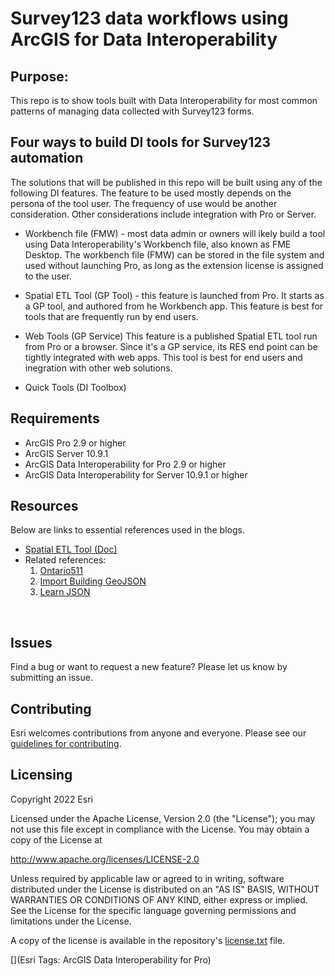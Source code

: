 # Survey123 data workflows using ArcGIS for Data Interoperability

## Purpose:

This repo is to show tools built with Data Interoperability for most common patterns of managing data collected with Survey123 forms. <br/>


## Four ways to build DI tools for Survey123 automation

The solutions that will be published in this repo will be built using any of the following DI features. The feature to be used mostly depends on the persona of the tool user. The frequency of use would be another consideration. Other considerations include integration with Pro or Server. 

* Workbench file (FMW) - most data admin or owners will ikely build a tool using Data Interoperability's Workbench file, also known as FME Desktop. The workbench file (FMW) can be stored in the file system and used without launching Pro, as long as the extension license is assigned to the user.  

* Spatial ETL Tool (GP Tool) - this feature is launched from Pro. It starts as a GP tool, and authored from he Workbench app. This feature is best for tools that are frequently run by end users.

* Web Tools (GP Service) This feature is a published Spatial ETL tool run from Pro or a browser. Since it's a GP service, its RES end point can be tightly integrated with web apps. This tool is best for end users and inegration with other web solutions.

* Quick Tools (DI Toolbox) 



## Requirements

* ArcGIS Pro 2.9 or  higher
* ArcGIS Server 10.9.1
* ArcGIS Data Interoperability for Pro 2.9 or higher
* ArcGIS Data Interoperability for Server 10.9.1 or higher


## Resources

Below are links to essential references used in the blogs.


* [Spatial ETL Tool (Doc)](https://pro.arcgis.com/en/pro-app/latest/help/data/data-interoperability/spatial-etl-tools.htm)
* Related references:<br/>
    1. [Ontario511](https://pm.maps.arcgis.com/home/item.html?id=4ec1d2420089451bb173e90ce01e2e0a)<br/>
    2. [Import Building GeoJSON](https://pm.maps.arcgis.com/home/item.html?id=9da0f8ae5fee45aca11bf77f712884c8)<br/>
    3. [Learn JSON](https://www.youtube.com/watch?v=iiADhChRriM)<br/>
<br/>


## Issues

Find a bug or want to request a new feature?  Please let us know by submitting an issue.

## Contributing

Esri welcomes contributions from anyone and everyone. Please see our [guidelines for contributing](https://github.com/esri/contributing).

## Licensing
Copyright 2022 Esri

Licensed under the Apache License, Version 2.0 (the "License");
you may not use this file except in compliance with the License.
You may obtain a copy of the License at

   http://www.apache.org/licenses/LICENSE-2.0

Unless required by applicable law or agreed to in writing, software
distributed under the License is distributed on an "AS IS" BASIS,
WITHOUT WARRANTIES OR CONDITIONS OF ANY KIND, either express or implied.
See the License for the specific language governing permissions and
limitations under the License.

A copy of the license is available in the repository's [license.txt](https://github.com/salvaleonrp/di-data-driven-electric-utility-export-subnetwork/blob/main/license.txt) file.

[](Esri Tags: ArcGIS Data Interoperability for Pro)
